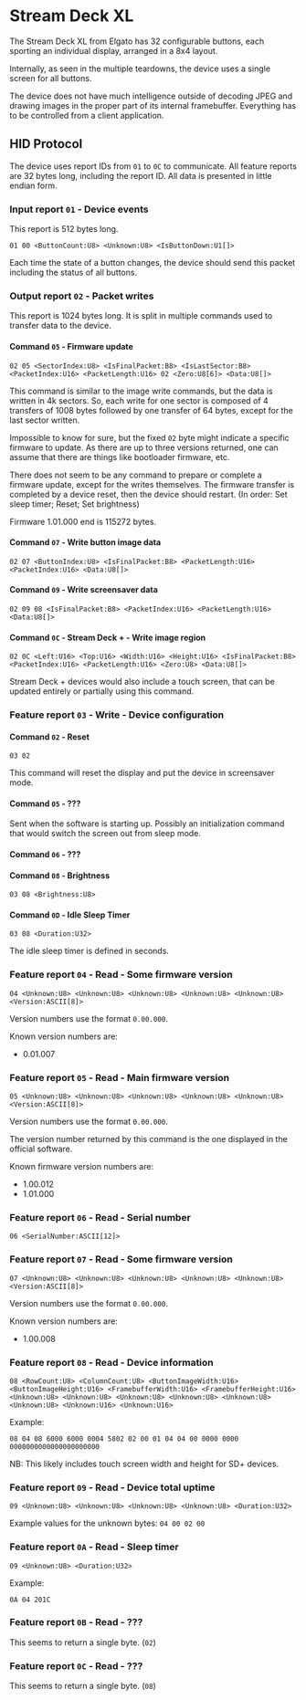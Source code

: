 # Stream Deck XL

The Stream Deck XL from Elgato has 32 configurable buttons, each sporting an individual display, arranged in a 8x4 layout.

Internally, as seen in the multiple teardowns, the device uses a single screen for all buttons.

The device does not have much intelligence outside of decoding JPEG and drawing images in the proper part of its internal framebuffer.
Everything has to be controlled from a client application.

## HID Protocol

The device uses report IDs from `01` to `0C` to communicate.
All feature reports are 32 bytes long, including the report ID.
All data is presented in little endian form.

### Input report `01` - Device events

This report is 512 bytes long.

```
01 00 <ButtonCount:U8> <Unknown:U8> <IsButtonDown:U1[]>
```

Each time the state of a button changes, the device should send this packet including the status of all buttons.

### Output report `02` - Packet writes

This report is 1024 bytes long. It is split in multiple commands used to transfer data to the device.

#### Command `05` - Firmware update

```
02 05 <SectorIndex:U8> <IsFinalPacket:B8> <IsLastSector:B8> <PacketIndex:U16> <PacketLength:U16> 02 <Zero:U8[6]> <Data:U8[]>
```

This command is similar to the image write commands, but the data is written in 4k sectors.
So, each write for one sector is composed of 4 transfers of 1008 bytes followed by one transfer of 64 bytes, except for the last sector written.

Impossible to know for sure, but the fixed `02` byte might indicate a specific firmware to update.
As there are up to three versions returned, one can assume that there are things like bootloader firmware, etc.

There does not seem to be any command to prepare or complete a firmware update, except for the writes themselves.
The firmware transfer is completed by a device reset, then the device should restart. (In order: Set sleep timer; Reset; Set brightness)

Firmware 1.01.000 end is 115272 bytes.

#### Command `07` - Write button image data

```
02 07 <ButtonIndex:U8> <IsFinalPacket:B8> <PacketLength:U16> <PacketIndex:U16> <Data:U8[]>
```

#### Command `09` - Write screensaver data

```
02 09 08 <IsFinalPacket:B8> <PacketIndex:U16> <PacketLength:U16> <Data:U8[]>
```

#### Command `0C` - Stream Deck + - Write image region

```
02 0C <Left:U16> <Top:U16> <Width:U16> <Height:U16> <IsFinalPacket:B8> <PacketIndex:U16> <PacketLength:U16> <Zero:U8> <Data:U8[]>
```

Stream Deck + devices would also include a touch screen, that can be updated entirely or partially using this command.

### Feature report `03` - Write - Device configuration

#### Command `02` - Reset

```
03 02
```

This command will reset the display and put the device in screensaver mode.

#### Command `05` - ???

Sent when the software is starting up. Possibly an initialization command that would switch the screen out from sleep mode.

#### Command `06` - ???

#### Command `08` - Brightness

```
03 08 <Brightness:U8>
```

#### Command `0D` - Idle Sleep Timer

```
03 08 <Duration:U32>
```

The idle sleep timer is defined in seconds.

### Feature report `04` - Read - Some firmware version

```
04 <Unknown:U8> <Unknown:U8> <Unknown:U8> <Unknown:U8> <Unknown:U8> <Version:ASCII[8]>
```

Version numbers use the format `0.00.000`.

Known version numbers are:

* 0.01.007

### Feature report `05` - Read - Main firmware version

```
05 <Unknown:U8> <Unknown:U8> <Unknown:U8> <Unknown:U8> <Unknown:U8> <Version:ASCII[8]>
```

Version numbers use the format `0.00.000`.

The version number returned by this command is the one displayed in the official software.

Known firmware version numbers are:

* 1.00.012
* 1.01.000

### Feature report `06` - Read - Serial number

```
06 <SerialNumber:ASCII[12]>
```

### Feature report `07` - Read - Some firmware version

```
07 <Unknown:U8> <Unknown:U8> <Unknown:U8> <Unknown:U8> <Unknown:U8> <Version:ASCII[8]>
```

Version numbers use the format `0.00.000`.

Known version numbers are:

* 1.00.008

### Feature report `08` - Read - Device information

```
08 <RowCount:U8> <ColumnCount:U8> <ButtonImageWidth:U16> <ButtonImageHeight:U16> <FramebufferWidth:U16> <FramebufferHeight:U16> <Unknown:U8> <Unknown:U8> <Unknown:U8> <Unknown:U8> <Unknown:U8> <Unknown:U8> <Unknown:U16> <Unknown:U16>
```

Example:

```
08 04 08 6000 6000 0004 5802 02 00 01 04 04 00 0000 0000 0000000000000000000000
```

NB: This likely includes touch screen width and height for SD+ devices.

### Feature report `09` - Read - Device total uptime

```
09 <Unknown:U8> <Unknown:U8> <Unknown:U8> <Unknown:U8> <Duration:U32>
```

Example values for the unknown bytes: `04 00 02 00`

### Feature report `0A` - Read - Sleep timer

```
09 <Unknown:U8> <Duration:U32>
```

Example:

```
0A 04 201C
```

### Feature report `0B` - Read - ???

This seems to return a single byte. (`02`)

### Feature report `0C` - Read - ???

This seems to return a single byte. (`08`)
